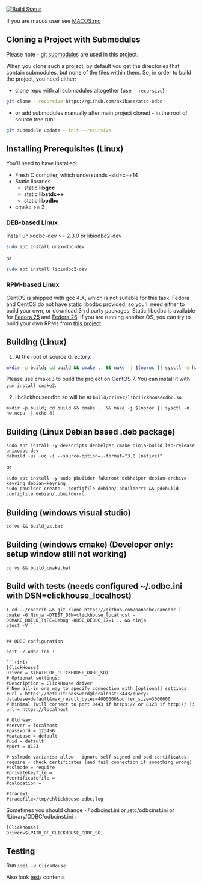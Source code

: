 [![Build Status](https://travis-ci.org/axibase/atsd-odbc.svg?branch=master)](https://travis-ci.org/axibase/atsd-odbc)

If you are macos user see [MACOS.md](MACOS.md)

## Cloning a Project with Submodules

Please note - [git submodules](https://git-scm.com/book/en/v2/Git-Tools-Submodules) are used in this project. 

When you clone such a project, by default you get the directories that contain submodules, but none of the files within them.
So, in order to build the project, you need either:
  * clone repo with all submodules altogether (use `--recursive`)
```bash
git clone --recursive https://github.com/axibase/atsd-odbc
```
  * or add submodules manually after main project cloned - in the root of source tree run:
```bash
git submodule update --init --recursive
```

## Installing Prerequisites (Linux)

You'll need to have installed:
  * Fresh C compiler, which understands -std=c++14
  * Static libraries 
    * static **libgcc**
    * static **libstdc++**
    * static **libodbc**
  * cmake >= 3


### DEB-based Linux
Install unixodbc-dev >= 2.3.0 or libiodbc2-dev
```bash
sudo apt install unixodbc-dev
```
or
```bash
sudo apt install libiodbc2-dev
```

### RPM-based Linux
CentOS is shipped with gcc 4.X, which is not suitable for this task.
Fedora and CentOS do not have static libodbc provided, so you'll need either to build your own, or download 3-rd party packages.
Static libodbc is available for [Fedora 25](https://github.com/Altinity/unixODBC/tree/master/RPMS/Fedora25) and [Fedora 26](https://github.com/Altinity/unixODBC/tree/master/RPMS/Fedora26).
If you are running another OS, you can try to build your own RPMs from [this project](https://github.com/Altinity/unixODBC).


## Building (Linux)

1. At the root of source directory:
```bash
mkdir -p build; cd build && cmake .. && make -j $(nproc || sysctl -n hw.ncpu || echo 4)
```
Please use cmake3 to build the project on CentOS 7. You can install it with `yum install cmake3`.

2. libclickhouseodbc.so will be at ```build/driver/libclickhouseodbc.so```

```
mkdir -p build; cd build && cmake .. && make -j $(nproc || sysctl -n hw.ncpu || echo 4)
```

## Building (Linux Debian based .deb package)
```
sudo apt install -y devscripts debhelper cmake ninja-build lsb-release unixodbc-dev
debuild -us -uc -i --source-option=--format="3.0 (native)"
```
or
```
sudo apt install -y sudo pbuilder fakeroot debhelper debian-archive-keyring debian-keyring
sudo pbuilder create --configfile debian/.pbuilderrc && pdebuild --configfile debian/.pbuilderrc
```


## Building (windows visual studio)
```cd vs && build_vs.bat```

## Building (windows cmake) (Developer only: setup window still not working)
```cd vs && build_cmake.bat```

## Build with tests (needs configured ~/.odbc.ini with DSN=clickhouse_localhost)
```mkdir -p build; cd build
( cd ../contrib && git clone https://github.com/nanodbc/nanodbc )
cmake -G Ninja -DTEST_DSN=clickhouse_localhost -DCMAKE_BUILD_TYPE=Debug -DUSE_DEBUG_17=1 .. && ninja
ctest -V```


## ODBC configuration

edit ~/.odbc.ini :

```(ini)
[ClickHouse]
Driver = $(PATH_OF_CLICKHOUSE_ODBC_SO)
# Optional settings:
#Description = ClickHouse driver
# New all-in one way to specify connection with [optional] settings:
#url = https://default:password@localhost:8443/query?database=default&max_result_bytes=4000000&buffer_size=3000000
# Minimal (will connect to port 8443 if https:// or 8123 if http:// ):
url = https://localhost

# Old way:
#server = localhost
#password = 123456
#database = default
#uid = default
#port = 8123

# sslmode variants: allow - ignore self-signed and bad certificates; require - check certificates (and fail connection if something wrong)
#sslmode = require
#privatekeyfile =
#certificatefile =
#calocation =

#trace=1
#tracefile=/tmp/chlickhouse-odbc.log
```

Sometimes you should change ~/.odbcinst.ini or /etc/odbcinst.ini or /Library/ODBC/odbcinst.ini :
```(ini)
[Clickhouse]
Driver=$(PATH_OF_CLICKHOUSE_ODBC_SO)
```

## Testing
Run ```isql -v ClickHouse```

Also look [test](test)/ contents
